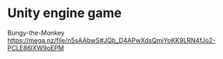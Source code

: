 # Unity engine game
Bungy-the-Monkey
https://mega.nz/file/n5sAAbwS#JQb_D4APwXdsQmiYoKK9LRN4fJo2-PCLE86lXW9oEPM
